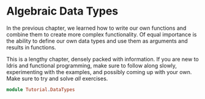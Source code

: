 # Algebraic Data Types

In the previous chapter, we learned how to write our own functions and combine them to create more complex functionality. Of equal importance is the ability to define our own data types and use them as arguments and results in functions.

This is a lengthy chapter, densely packed with information. If you are new to Idris and functional programming, make sure to follow along slowly, experimenting with the examples, and possibly coming up with your own. Make sure to try and solve *all* exercises.

```idris
module Tutorial.DataTypes
```

<!-- vi: filetype=idris2:syntax=markdown
-->
